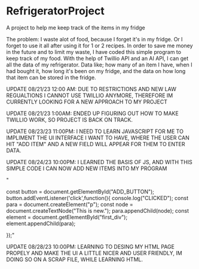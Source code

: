 # RefrigeratorProject
 A project to help me keep track of the items in my fridge

The problem:
I waste alot of food, because I forget it's in my fridge. Or I forget to use it all
after using it for 1 or 2 recipes. In order to save me money in the future and to 
limit my waste, I have coded this simple program to keep track of my food. 
With the help of Twillio API and an AI API, I can get all the data of my 
refrigerator. 
Data like; how many of an item I have, when I had bought it, how long it's been on my fridge,
and the data on how long that item can be stored in the fridge. 

UPDATE 08/21/23 12:00 AM:
DUE TO RESTRICTIONS AND NEW LAW REGUALTIONS I CANNOT USE TWILLIO ANYMORE, THEREFORE IM CURRENTLY LOOKING FOR 
A NEW APPROACH TO MY PROJECT

UPDATE 08/21/23 1:00AM:
ENDED UP FIGURING OUT HOW TO MAKE TWILLIO WORK, SO PROJECT IS BACK ON TRACK. 

UPDATE 08/23/23 11:00PM:
I NEED TO LEARN JAVASCRIPT FOR ME TO IMPLIMENT THE UI INTERFACE I WANT TO HAVE, WHERE THE USER CAN HIT 
"ADD ITEM" AND A NEW FIELD WILL APPEAR FOR THEM TO ENTER DATA. 

UPDATE 08/24/23 10:00PM:
I LEARNED THE BASIS OF JS, AND WITH THIS SIMPLE CODE I CAN NOW ADD NEW ITEMS INTO MY PROGRAM

"

   const button = document.getElementById("ADD_BUTTON");
   button.addEventListener('click',function(){
   console.log("CLICKED");
   const para = document.createElement("p");
   const node = document.createTextNode("This is new.");
   para.appendChild(node);
   const element = document.getElementById("first_div");
   element.appendChild(para);


});"

UPDATE 08/28/23 10:00PM:
LEARNING TO DESING MY HTML PAGE PROPELY AND MAKE THE UI A LITTLE NICER AND USER FRIENDLY, IM DOING SO ON A SCRAP 
FILE, WHILE LEARNING HTML.


